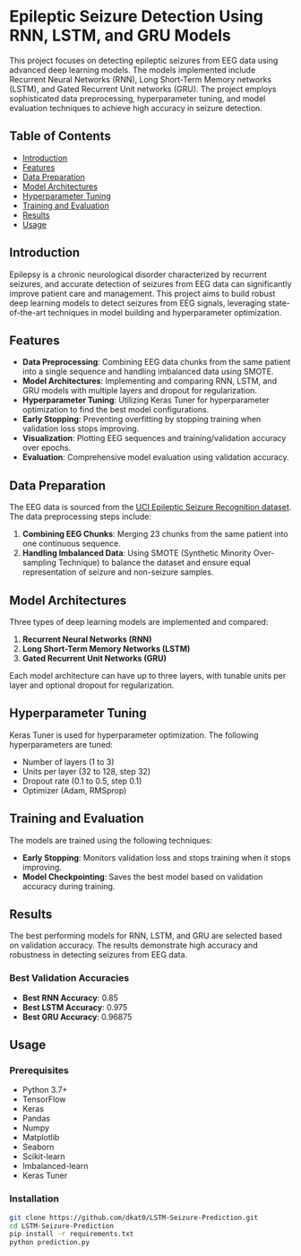 # Epileptic Seizure Detection Using RNN, LSTM, and GRU Models

This project focuses on detecting epileptic seizures from EEG data using advanced deep learning models. The models implemented include Recurrent Neural Networks (RNN), Long Short-Term Memory networks (LSTM), and Gated Recurrent Unit networks (GRU). The project employs sophisticated data preprocessing, hyperparameter tuning, and model evaluation techniques to achieve high accuracy in seizure detection.

## Table of Contents
- [Introduction](#introduction)
- [Features](#features)
- [Data Preparation](#data-preparation)
- [Model Architectures](#model-architectures)
- [Hyperparameter Tuning](#hyperparameter-tuning)
- [Training and Evaluation](#training-and-evaluation)
- [Results](#results)
- [Usage](#usage)

## Introduction
Epilepsy is a chronic neurological disorder characterized by recurrent seizures, and accurate detection of seizures from EEG data can significantly improve patient care and management. This project aims to build robust deep learning models to detect seizures from EEG signals, leveraging state-of-the-art techniques in model building and hyperparameter optimization.

## Features
- **Data Preprocessing**: Combining EEG data chunks from the same patient into a single sequence and handling imbalanced data using SMOTE.
- **Model Architectures**: Implementing and comparing RNN, LSTM, and GRU models with multiple layers and dropout for regularization.
- **Hyperparameter Tuning**: Utilizing Keras Tuner for hyperparameter optimization to find the best model configurations.
- **Early Stopping**: Preventing overfitting by stopping training when validation loss stops improving.
- **Visualization**: Plotting EEG sequences and training/validation accuracy over epochs.
- **Evaluation**: Comprehensive model evaluation using validation accuracy.

## Data Preparation
The EEG data is sourced from the [UCI Epileptic Seizure Recognition dataset](https://archive.ics.uci.edu/ml/datasets/Epileptic+Seizure+Recognition). The data preprocessing steps include:
1. **Combining EEG Chunks**: Merging 23 chunks from the same patient into one continuous sequence.
2. **Handling Imbalanced Data**: Using SMOTE (Synthetic Minority Over-sampling Technique) to balance the dataset and ensure equal representation of seizure and non-seizure samples.

## Model Architectures
Three types of deep learning models are implemented and compared:
1. **Recurrent Neural Networks (RNN)**
2. **Long Short-Term Memory Networks (LSTM)**
3. **Gated Recurrent Unit Networks (GRU)**

Each model architecture can have up to three layers, with tunable units per layer and optional dropout for regularization.

## Hyperparameter Tuning
Keras Tuner is used for hyperparameter optimization. The following hyperparameters are tuned:
- Number of layers (1 to 3)
- Units per layer (32 to 128, step 32)
- Dropout rate (0.1 to 0.5, step 0.1)
- Optimizer (Adam, RMSprop)

## Training and Evaluation
The models are trained using the following techniques:
- **Early Stopping**: Monitors validation loss and stops training when it stops improving.
- **Model Checkpointing**: Saves the best model based on validation accuracy during training.

## Results
The best performing models for RNN, LSTM, and GRU are selected based on validation accuracy. The results demonstrate high accuracy and robustness in detecting seizures from EEG data.

### Best Validation Accuracies
- **Best RNN Accuracy**: 0.85
- **Best LSTM Accuracy**: 0.975
- **Best GRU Accuracy**: 0.96875

## Usage
### Prerequisites
- Python 3.7+
- TensorFlow
- Keras
- Pandas
- Numpy
- Matplotlib
- Seaborn
- Scikit-learn
- Imbalanced-learn
- Keras Tuner

### Installation
```bash
git clone https://github.com/dkat0/LSTM-Seizure-Prediction.git
cd LSTM-Seizure-Prediction
pip install -r requirements.txt
python prediction.py
